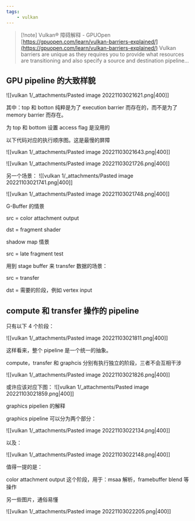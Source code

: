 ```yaml
---
tags:
    - vulkan
---
```



>[!note] Vulkan® 障碍解释 - GPUOpen
[https://gpuopen.com/learn/vulkan-barriers-explained/](https://gpuopen.com/learn/vulkan-barriers-explained/)
Vulkan barriers are unique as they requires you to provide what resources are transitioning and also specify a source and destination pipeline...


## GPU pipeline 的大致样貌

![[vulkan 1/_attachments/Pasted image 20221103021621.png|400]]

其中：top 和 botton 纯粹是为了 execution barrier 而存在的，而不是为了 memory barrier 而存在。

为 top 和 bottom 设置 access flag 是没用的

以下代码对应的执行顺序图。这是最慢的屏障

![[vulkan 1/_attachments/Pasted image 20221103021643.png|400]]


![[vulkan 1/_attachments/Pasted image 20221103021726.png|400]]



另一个场景：
![[vulkan 1/_attachments/Pasted image 20221103021741.png|400]]

![[vulkan 1/_attachments/Pasted image 20221103021748.png|400]]



G-Buffer 的情景

src = color attachment output

dst = fragment shader

shadow map 情景

src = late fragment test

用到 stage buffer 来 transfer 数据的场景：

src = transfer

dst = 需要的阶段，例如 vertex input


## compute 和 transfer 操作的 pipeline

只有以下 4 个阶段：

![[vulkan 1/_attachments/Pasted image 20221103021811.png|400]]

这样看来，整个 pipeline 是一个统一的抽象。

compute，transfer 和 graphcis 分别有执行独立的阶段，三者不会互相干涉

![[vulkan 1/_attachments/Pasted image 20221103021826.png|400]]

或许应该对应下图：
![[vulkan 1/_attachments/Pasted image 20221103021859.png|400]]


graphics pipelien 的解释

graphics pipeline 可以分为两个部分：
  
![[vulkan 1/_attachments/Pasted image 20221103022134.png|400]]

以及：

![[vulkan 1/_attachments/Pasted image 20221103022148.png|400]]

值得一提的是：

color attachment output 这个阶段，用于：msaa 解析，framebuffer blend 等操作



另一些图片，通俗易懂

![[vulkan 1/_attachments/Pasted image 20221103022205.png|400]]
